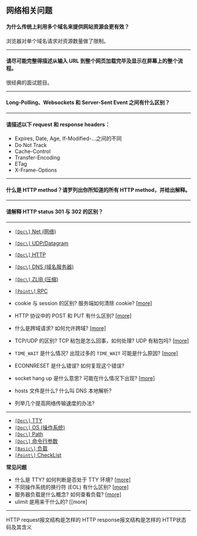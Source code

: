 ## 网络相关问题
#### 为什么传统上利用多个域名来提供网站资源会更有效？

浏览器对单个域名请求对资源数量做了限制。

---
#### 请尽可能完整得描述从输入 URL 到整个网页加载完毕及显示在屏幕上的整个流程。

很经典的面试题目。



---
#### Long-Polling、Websockets 和 Server-Sent Event 之间有什么区别？



---
#### 请描述以下 request 和 response headers：
* Expires, Date, Age, If-Modified-...之间的不同
* Do Not Track
* Cache-Control
* Transfer-Encoding
* ETag
* X-Frame-Options



---

#### 什么是 HTTP method？请罗列出你所知道的所有 HTTP method，并给出解释。



---
#### 请解释 HTTP status 301 与 302 的区别？



---

- [`[Doc\]` Net (网络)](https://github.com/ElemeFE/node-interview/blob/master/sections/zh-cn/network.md#net)
- [`[Doc\]` UDP/Datagram](https://github.com/ElemeFE/node-interview/blob/master/sections/zh-cn/network.md#udp)
- [`[Doc\]` HTTP](https://github.com/ElemeFE/node-interview/blob/master/sections/zh-cn/network.md#http)
- [`[Doc\]` DNS (域名服务器)](https://github.com/ElemeFE/node-interview/blob/master/sections/zh-cn/network.md#dns)
- [`[Doc\]` ZLIB (压缩)](https://github.com/ElemeFE/node-interview/blob/master/sections/zh-cn/network.md#zlib)
- [`[Point\]` RPC](https://github.com/ElemeFE/node-interview/blob/master/sections/zh-cn/network.md#rpc)


- cookie 与 session 的区别? 服务端如何清除 cookie? [[more\]](https://github.com/ElemeFE/node-interview/blob/master/sections/zh-cn/network.md#q-cookie-session)
- HTTP 协议中的 POST 和 PUT 有什么区别? [[more\]](https://github.com/ElemeFE/node-interview/blob/master/sections/zh-cn/network.md#q-post-put)
- 什么是跨域请求? 如何允许跨域? [[more\]](https://github.com/ElemeFE/node-interview/blob/master/sections/zh-cn/network.md#q-cors)
- TCP/UDP 的区别? TCP 粘包是怎么回事，如何处理? UDP 有粘包吗? [[more\]](https://github.com/ElemeFE/node-interview/blob/master/sections/zh-cn/network.md#q-tcp-udp)
- `TIME_WAIT` 是什么情况? 出现过多的 `TIME_WAIT` 可能是什么原因? [[more\]](https://github.com/ElemeFE/node-interview/blob/master/sections/zh-cn/network.md#q-time-wait)
- ECONNRESET 是什么错误? 如何复现这个错误?
- socket hang up 是什么意思? 可能在什么情况下出现? [[more\]](https://github.com/ElemeFE/node-interview/blob/master/sections/zh-cn/network.md#socket-hang-up)
- hosts 文件是什么? 什么叫 DNS 本地解析?
- 列举几个提高网络传输速度的办法?



---

- [`[Doc\]` TTY](https://github.com/ElemeFE/node-interview/blob/master/sections/zh-cn/os.md#tty)
- [`[Doc\]` OS (操作系统)](https://github.com/ElemeFE/node-interview/blob/master/sections/zh-cn/os.md#os-1)
- [`[Doc\]` Path](https://github.com/ElemeFE/node-interview/blob/master/sections/zh-cn/os.md#path)
- [`[Doc\]` 命令行参数](https://github.com/ElemeFE/node-interview/blob/master/sections/zh-cn/os.md#%E5%91%BD%E4%BB%A4%E8%A1%8C%E5%8F%82%E6%95%B0)
- [`[Basic\]` 负载](https://github.com/ElemeFE/node-interview/blob/master/sections/zh-cn/os.md#%E8%B4%9F%E8%BD%BD)
- [`[Point\]` CheckList](https://github.com/ElemeFE/node-interview/blob/master/sections/zh-cn/os.md#checklist)

**常见问题**

- 什么是 TTY? 如何判断是否处于 TTY 环境? [[more\]](https://github.com/ElemeFE/node-interview/blob/master/sections/zh-cn/os.md#tty)
- 不同操作系统的换行符 (EOL) 有什么区别? [[more\]](https://github.com/ElemeFE/node-interview/blob/master/sections/zh-cn/os.md#os)
- 服务器负载是什么概念? 如何查看负载? [[more\]](https://github.com/ElemeFE/node-interview/blob/master/sections/zh-cn/os.md#%E8%B4%9F%E8%BD%BD)
- ulimit 是用来干什么的? [[more\]



---


HTTP request报文结构是怎样的
HTTP response报文结构是怎样的
HTTP状态码及其含义